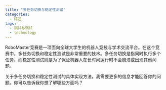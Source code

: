 ```yaml
---  
title: "多任务切换与稳定性测试"  
categories:  
  - 综述
tags: 
  - 测试与调试 
  - technology  
---  
```


RoboMaster竞赛是一项面向全球大学生的机器人竞技与学术交流平台。在这个竞赛中，多任务切换和稳定性测试是非常重要的技术。多任务切换是指同时执行多个任务，而稳定性测试则是为了保证机器人在长时间运行时不会崩溃或出现其他问题。 

关于多任务切换和稳定性测试的具体实现方法，我需要更多的信息才能回答你的问题。你可以告诉我你想了解哪些方面吗？ 
